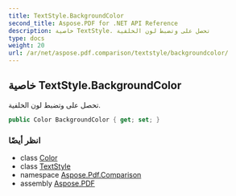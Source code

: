 ```yaml
---
title: TextStyle.BackgroundColor
second_title: Aspose.PDF for .NET API Reference
description: خاصية TextStyle. تحصل على وتضبط لون الخلفية
type: docs
weight: 20
url: /ar/net/aspose.pdf.comparison/textstyle/backgroundcolor/
---
```

## خاصية TextStyle.BackgroundColor

تحصل على وتضبط لون الخلفية.

```csharp
public Color BackgroundColor { get; set; }
```

### انظر أيضًا

* class [Color](../../../aspose.pdf/color/)
* class [TextStyle](../)
* namespace [Aspose.Pdf.Comparison](../../../aspose.pdf.comparison/)
* assembly [Aspose.PDF](../../../)
